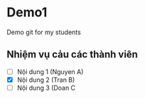# Demo1
Demo git for my students
## Nhiệm vụ cảu các thành viên
- [ ] Nội dung 1 (Nguyen A)
- [x] Nội dung 2 (Tran B)
- [ ] Nội dung 3 (Doan C
